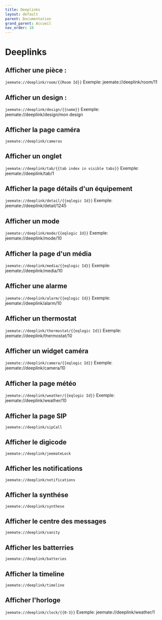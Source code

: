 ```yaml
---
title: Deeplinks
layout: default
parent: Documentation
grand_parent: Accueil
nav_order: 10
---
```


# Deeplinks
## Afficher une pièce : 
`jeemate://deeplink/room/{{Room Id}}`
Exemple: jeemate://deeplink/room/11

## Afficher un design : 
`jeemate://deeplink/design/{{name}}`
Exemple: jeemate://deeplink/design/mon design

## Afficher la page caméra
`jeemate://deeplink/cameras`

## Afficher un onglet
`jeemate://deeplink/tab/{{tab index in visible tabs}}`
Exemple: jeemate://deeplink/tab/1

## Afficher la page détails d'un équipement
`jeemate://deeplink/detail/{{eqlogic Id}}`
Exemple: jeemate://deeplink/detail/1245

## Afficher un mode
`jeemate://deeplink/mode/{{eqlogic Id}}`
Exemple: jeemate://deeplink/mode/10

## Afficher la page d'un média
`jeemate://deeplink/media/{{eqlogic Id}}`
Exemple: jeemate://deeplink/media/10

## Afficher une alarme
`jeemate://deeplink/alarm/{{eqlogic Id}}`
Exemple: jeemate://deeplink/alarm/10

## Afficher un thermostat
`jeemate://deeplink/thermostat/{{eqlogic Id}}`
Exemple: jeemate://deeplink/thermostat/10

## Afficher un widget caméra
`jeemate://deeplink/camera/{{eqlogic Id}}`
Exemple: jeemate://deeplink/camera/10

## Afficher la page météo
`jeemate://deeplink/weather/{{eqlogic Id}}`
Exemple: jeemate://deeplink/weather/10

## Afficher la page SIP
`jeemate://deeplink/sipCall`

## Afficher le digicode
`jeemate://deeplink/jeemateLock`

## Afficher les notifications
`jeemate://deeplink/notifications`

## Afficher la synthése
`jeemate://deeplink/synthese`

## Afficher le centre des messages
`jeemate://deeplink/sanity`

## Afficher les batterries
`jeemate://deeplink/batteries`

## Afficher la timeline
`jeemate://deeplink/timeline`

## Afficher l'horloge
`jeemate://deeplink/clock/{{0-3}}`
Exemple: jeemate://deeplink/weather/1
